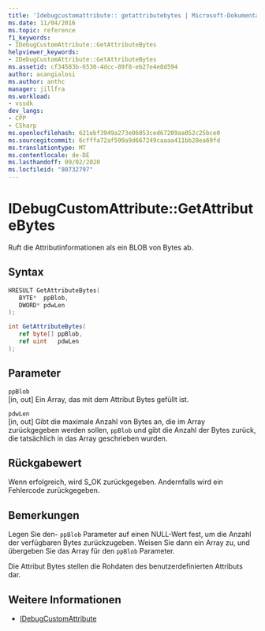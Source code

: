 ```yaml
---
title: 'Idebugcustomattribute:: getattributebytes | Microsoft-Dokumentation'
ms.date: 11/04/2016
ms.topic: reference
f1_keywords:
- IDebugCustomAttribute::GetAttributeBytes
helpviewer_keywords:
- IDebugCustomAttribute::GetAttributeBytes
ms.assetid: cf34583b-6530-4dcc-89f8-eb27e4e8d594
author: acangialosi
ms.author: anthc
manager: jillfra
ms.workload:
- vssdk
dev_langs:
- CPP
- CSharp
ms.openlocfilehash: 621ebf3949a273e06053ced67209aa052c25bce0
ms.sourcegitcommit: 6cfffa72af599a9d667249caaaa411bb28ea69fd
ms.translationtype: MT
ms.contentlocale: de-DE
ms.lasthandoff: 09/02/2020
ms.locfileid: "80732797"
---
```

# <a name="idebugcustomattributegetattributebytes"></a>IDebugCustomAttribute::GetAttributeBytes
Ruft die Attributinformationen als ein BLOB von Bytes ab.

## <a name="syntax"></a>Syntax

```cpp
HRESULT GetAttributeBytes( 
   BYTE*  ppBlob,
   DWORD* pdwLen
);
```

```csharp
int GetAttributeBytes(
   ref byte[] ppBlob,
   ref uint   pdwLen
);
```

## <a name="parameters"></a>Parameter
`ppBlob`\
[in, out] Ein Array, das mit dem Attribut Bytes gefüllt ist.

`pdwLen`\
[in, out] Gibt die maximale Anzahl von Bytes an, die im Array zurückgegeben werden sollen, `ppBlob` und gibt die Anzahl der Bytes zurück, die tatsächlich in das Array geschrieben wurden.

## <a name="return-value"></a>Rückgabewert
 Wenn erfolgreich, wird S_OK zurückgegeben. Andernfalls wird ein Fehlercode zurückgegeben.

## <a name="remarks"></a>Bemerkungen
 Legen Sie den- `ppBlob` Parameter auf einen NULL-Wert fest, um die Anzahl der verfügbaren Bytes zurückzugeben. Weisen Sie dann ein Array zu, und übergeben Sie das Array für den `ppBlob` Parameter.

 Die Attribut Bytes stellen die Rohdaten des benutzerdefinierten Attributs dar.

## <a name="see-also"></a>Weitere Informationen
- [IDebugCustomAttribute](../../../extensibility/debugger/reference/idebugcustomattribute.md)
